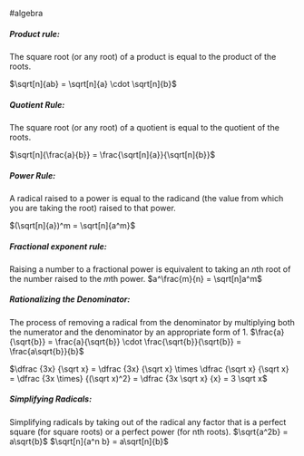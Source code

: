 #algebra
##### Product rule: 
The square root (or any root) of a product is equal to the product of the roots.

$\sqrt[n]{ab} = \sqrt[n]{a} \cdot \sqrt[n]{b}$

##### Quotient Rule:
The square root (or any root) of a quotient is equal to the quotient of the roots.

$\sqrt[n]{\frac{a}{b}} = \frac{\sqrt[n]{a}}{\sqrt[n]{b}}$

##### Power Rule: 
A radical raised to a power is equal to the radicand (the value from which you are taking the root) raised to that power.

$(\sqrt[n]{a})^m = \sqrt[n]{a^m}$

##### Fractional exponent rule: 
Raising a number to a fractional power is equivalent to taking an *n*th root of the number raised to the *m*th power. 
$a^\frac{m}{n} = \sqrt[n]a^m$

##### Rationalizing the Denominator: 
The process of removing a radical from the denominator by multiplying both the numerator and the denominator by an appropriate form of 1.
$\frac{a}{\sqrt{b}} = \frac{a}{\sqrt{b}} \cdot \frac{\sqrt{b}}{\sqrt{b}} = \frac{a\sqrt{b}}{b}$

$\dfrac {3x} {\sqrt x} = \dfrac {3x} {\sqrt x} \times \dfrac {\sqrt x} {\sqrt x} = \dfrac {3x \times} {(\sqrt x)^2} = \dfrac {3x \sqrt x} {x} = 3 \sqrt x$ 


##### Simplifying Radicals: 
Simplifying radicals by taking out of the radical any factor that is a perfect square (for square roots) or a perfect power (for nth roots).
$\sqrt{a^2b} = a\sqrt{b}$
$\sqrt[n]{a^n b} = a\sqrt[n]{b}$

